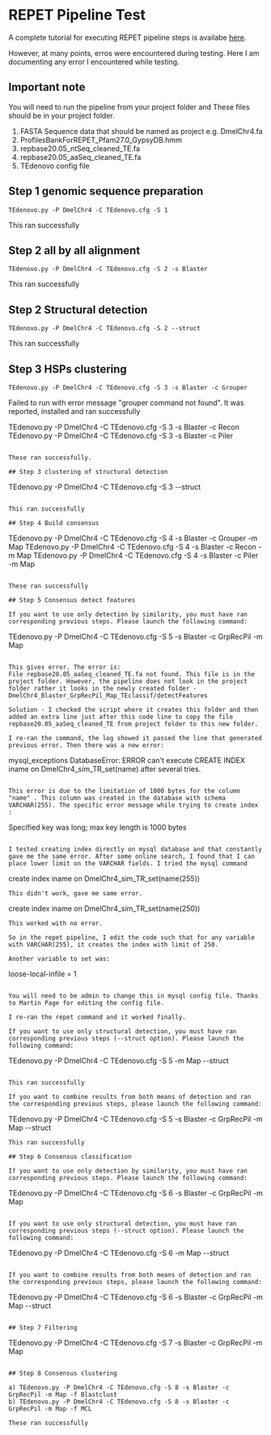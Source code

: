 # REPET Pipeline Test

A complete tutorial for executing REPET pipeline steps is availabe [here](https://urgi.versailles.inra.fr/Tools/REPET/TEdenovo-tuto).

However, at many points, erros were encountered during testing. Here I am documenting any error I encountered while testing.

## Important note

You will need to run the pipeline from your project folder and These files should be in your project folder.

1) FASTA Sequence data that should be named as project e.g. DmelChr4.fa
2) ProfilesBankForREPET_Pfam27.0_GypsyDB.hmm
3) repbase20.05_ntSeq_cleaned_TE.fa
4) repbase20.05_aaSeq_cleaned_TE.fa
5) TEdenovo config file

## Step 1 genomic sequence preparation 

```TEdenovo.py -P DmelChr4 -C TEdenovo.cfg -S 1```

This ran successfully

## Step 2 all by all alignment

```TEdenovo.py -P DmelChr4 -C TEdenovo.cfg -S 2 -s Blaster```

This ran successfully

## Step 2 Structural detection

```TEdenovo.py -P DmelChr4 -C TEdenovo.cfg -S 2 --struct```

This ran successfully

## Step 3 HSPs clustering

```
TEdenovo.py -P DmelChr4 -C TEdenovo.cfg -S 3 -s Blaster -c Grouper
```

Failed to run with error message "grouper command not found". It was reported, installed and ran successfully

TEdenovo.py -P DmelChr4 -C TEdenovo.cfg -S 3 -s Blaster -c Recon
TEdenovo.py -P DmelChr4 -C TEdenovo.cfg -S 3 -s Blaster -c Piler
```

These ran successfully.

## Step 3 clustering of structural detection 

```
TEdenovo.py -P DmelChr4 -C TEdenovo.cfg -S 3 --struct
```

This ran successfully

## Step 4 Build consensus

```
TEdenovo.py -P DmelChr4 -C TEdenovo.cfg -S 4 -s Blaster -c Grouper -m Map
TEdenovo.py -P DmelChr4 -C TEdenovo.cfg -S 4 -s Blaster -c Recon -m Map
TEdenovo.py -P DmelChr4 -C TEdenovo.cfg -S 4 -s Blaster -c Piler -m Map
```

These ran successfully

## Step 5 Consensus detect features

If you want to use only detection by similarity, you must have ran corresponding previous steps. Please launch the following command:
```
TEdenovo.py -P DmelChr4 -C TEdenovo.cfg -S 5 -s Blaster -c GrpRecPil -m Map
```

This gives error. The error is:
File repbase20.05_aaSeq_cleaned_TE.fa not found. This file is in the project folder. However, the pipeline does not look in the project folder rather it looks in the newly created folder - DmelChr4_Blaster_GrpRecPil_Map_TEclassif/detectFeatures

Solution - I checked the script where it creates this folder and then added an extra line just after this code line to copy the file repbase20.05_aaSeq_cleaned_TE from project folder to this new folder.

I re-ran the command, the log showed it passed the line that generated previous error. Then there was a new error:

```
mysql_exceptions DatabaseError: ERROR can't execute CREATE INDEX iname on DmelChr4_sim_TR_set(name) after several tries.
```

This error is due to the limitation of 1000 bytes for the column "name" . This column was created in the database with schema VARCHAR(255). The specific error message while trying to create index :

```
Specified key was long; max key length is 1000 bytes
```

I tested creating index directly on mysql database and that constantly gave me the same error. After some online search, I found that I can place lower limit on the VARCHAR fields. I tried the mysql command

```
create index iname on DmelChr4_sim_TR_set(name(255))
```
This didn't work, gave me same error.

```
create index iname on DmelChr4_sim_TR_set(name(250))
```
This worked with no error.

So in the repet pipeline, I edit the code such that for any variable with VARCHAR(255), it creates the index with limit of 250.

Another variable to set was:

```
loose-local-infile = 1
```

You will need to be admin to change this in mysql config file. Thanks to Martin Page for editing the config file.

I re-ran the repet command and it worked finally.

If you want to use only structural detection, you must have ran corresponding previous steps (--struct option). Please launch the following command:

```
TEdenovo.py -P DmelChr4 -C TEdenovo.cfg -S 5 -m Map --struct
```

This ran successfully

If you want to combine results from both means of detection and ran the corresponding previous steps, please launch the following command:
```
TEdenovo.py -P DmelChr4 -C TEdenovo.cfg -S 5 -s Blaster -c GrpRecPil -m Map --struct 
```
This ran successfully

## Step 6 Consensus classification

If you want to use only detection by similarity, you must have ran corresponding previous steps. Please launch the following command:
```
TEdenovo.py -P DmelChr4 -C TEdenovo.cfg -S 6 -s Blaster -c GrpRecPil -m Map
```

If you want to use only structural detection, you must have ran corresponding previous steps (--struct option). Please launch the following command: 
```
TEdenovo.py -P DmelChr4 -C TEdenovo.cfg -S 6 -m Map --struct
```

If you want to combine results from both means of detection and ran the corresponding previous steps, please launch the following command:
```
TEdenovo.py -P DmelChr4 -C TEdenovo.cfg -S 6 -s Blaster -c GrpRecPil -m Map --struct
```

## Step 7 Filtering 

```
TEdenovo.py -P DmelChr4 -C TEdenovo.cfg -S 7 -s Blaster -c GrpRecPil -m Map
```

## Step 8 Consensus clustering

a) TEdenovo.py -P DmelChr4 -C TEdenovo.cfg -S 8 -s Blaster -c GrpRecPil -m Map -f Blastclust
b) TEdenovo.py -P DmelChr4 -C TEdenovo.cfg -S 8 -s Blaster -c GrpRecPil -m Map -f MCL

These ran successfully
